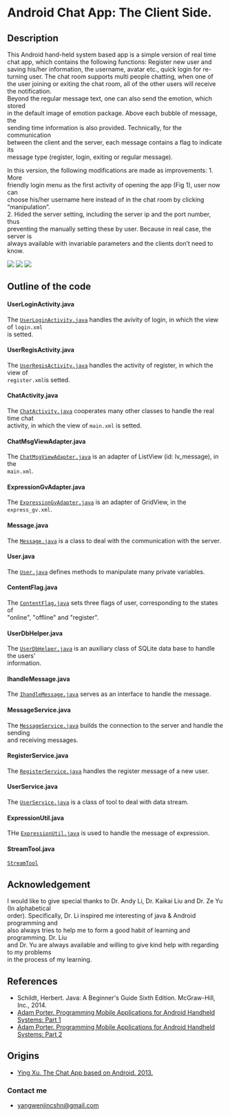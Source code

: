 # Android Chat App: The Client Side.

## Description
This Android hand-held system based app is a simple version of real time  
chat app, which contains the following functions: Register new user and  
saving his/her information, the username, avatar etc., quick login for re-  
turning user. The chat room supports multi people chatting, when one of  
the user joining or exiting the chat room, all of the other users will receive  
the notification.   
Beyond the regular message text, one can also send the emotion, which stored  
in the default image of emotion package. Above each bubble of message, the  
sending time information is also provided. Technically, for the communication  
between the client and the server, each message contains a flag to indicate its  
message type (register, login, exiting or regular message).  

In this version, the following modifications are made as improvements: 1. More   
friendly login menu as the first activity of opening the app (Fig 1), user now can  
choose his/her username here instead of in the chat room by clicking “manipulation”.  
2. Hided the server setting, including the server ip and the port number, thus  
preventing the manually setting these by user. Because in real case, the server is  
always available with invariable parameters and the clients don’t need to know.

![](https://raw.githubusercontent.com/insogin/AppChatRoom6.3/master/screenshot1/login.jpg)
![](https://raw.githubusercontent.com/insogin/AppChatRoom6.3/master/screenshot1/register.jpg)
![](https://raw.githubusercontent.com/insogin/AppChatRoom6.3/master/screenshot1/chat.jpg)


## Outline of the code

#### UserLoginActivity.java
The [`UserLoginActivity.java`](https://github.com/insogin/AppChatRoom6.3/blob/master/src/com/wenjin/chatroom/UserLoginActivity.java) handles the avivity of login, in which the view of `login.xml`  
is setted.

#### UserRegisActivity.java
The [`UserRegisActivity.java`](https://github.com/insogin/AppChatRoom6.3/blob/master/src/com/wenjin/chatroom/UserRegisActivity.java) handles the activity of register, in which the view of  
`register.xml`is setted.

#### ChatActivity.java
The [`ChatActivity.java`](https://github.com/insogin/AppChatRoom6.3/blob/master/src/com/wenjin/chatroom/ChatActivity.java) cooperates many other classes to handle the real time chat  
activity, in which the view of `main.xml` is setted.

#### ChatMsgViewAdapter.java
The [`ChatMsgViewAdapter.java`](https://github.com/insogin/AppChatRoom6.3/blob/master/src/com/wenjin/adapter/ChatMsgViewAdapter.java) is an adapter of ListView (id: lv_message), in the  
`main.xml`.

#### ExpressionGvAdapter.java
The [`ExpressionGvAdapter.java`](https://github.com/insogin/AppChatRoom6.3/blob/master/src/com/wenjin/adapter/ExpressionGvAdapter.java) is an adapter of GridView, in the `express_gv.xml`.

#### Message.java
The [`Message.java`](https://github.com/insogin/AppChatRoom6.3/blob/master/src/com/wenjin/bean/Message.java) is a class to deal with the communication with the server.

#### User.java
The [`User.java`](https://github.com/insogin/AppChatRoom6.3/blob/master/src/com/wenjin/bean/User.java) defines methods to manipulate many private variables.

#### ContentFlag.java
The [`ContentFlag.java`](https://github.com/insogin/AppChatRoom6.3/blob/master/src/com/wenjin/constant/ContentFlag.java) sets three flags of user, corresponding to the states of  
"online", "offline" and "register".

#### UserDbHelper.java
The [`UserDbHelper.java`](https://github.com/insogin/AppChatRoom6.3/blob/master/src/com/wenjin/db/UserDbHelper.java) is an auxiliary class of SQLite data base to handle the users'  
information.

#### IhandleMessage.java
The [`IhandleMessage.java`](https://github.com/insogin/AppChatRoom6.3/blob/master/src/com/wenjin/impl/IhandleMessge.java) serves as an interface to handle the message.

#### MessageService.java
The [`MessageService.java`](https://github.com/insogin/AppChatRoom6.3/blob/master/src/com/wenjin/service/MessageService.java) builds the connection to the server and handle the sending  
and receiving messages.

#### RegisterService.java
The [`RegisterService.java`](https://github.com/insogin/AppChatRoom6.3/blob/master/src/com/wenjin/service/RegisterService.java) handles the register message of a new user.

#### UserService.java
The [`UserService.java`](https://github.com/insogin/AppChatRoom6.3/blob/master/src/com/wenjin/service/UserService.java) is a class of tool to deal with data stream.

#### ExpressionUtil.java
THe [`ExpressionUtil.java`](https://github.com/insogin/AppChatRoom6.3/blob/master/src/com/wenjin/tool/ExpressionUtil.java) is used to handle the message of expression.

#### StreamTool.java
[`StreamTool`](https://github.com/insogin/AppChatRoom6.3/blob/master/src/com/wenjin/tool/StreamTool.java)



## Acknowledgement
I would like to give special thanks to Dr. Andy Li, Dr. Kaikai Liu and Dr. Ze Yu (In alphabetical  
order). Specifically, Dr. Li inspired me  interesting of java & Android programming and  
also always tries to help me to form a good habit of learning and programming. Dr. Liu  
and Dr. Yu are always available and willing to give kind help with regarding to my problems  
in the process of my learning.

## References
* Schildt, Herbert. Java: A Beginner's Guide Sixth Edition. McGraw-Hill, Inc., 2014.
* [Adam Porter. Programming Mobile Applications for Android Handheld Systems: Part 1](https://class.coursera.org/androidpart1-004)
* [Adam Porter. Programming Mobile Applications for Android Handheld Systems: Part 2](https://class.coursera.org/androidpart2-003)


## Origins
* [Ying Xu. The Chat App based on Android. 2013.](http://download.csdn.net/detail/jiangliloveyou/6457969)

### Contact me
* yangwenjincshn@gmail.com


